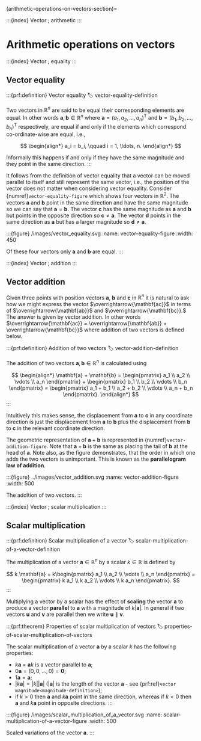 (arithmetic-operations-on-vectors-section)=

:::{index} Vector ; arithmetic
:::

# Arithmetic operations on vectors

:::{index} Vector ; equality
:::

## Vector equality

:::{prf:definition} Vector equality
:label: vector-equality-definition

Two vectors in $\mathbb{R}^n$ are said to be equal their corresponding elements are equal. In other words $\mathbf{a},\mathbf{b}\in \mathbb{R}^n$ where  $\mathbf{a} = (a_1, a_2, \ldots, a_n)^\mathrm{T}$ and $\mathbf{b} = (b_1, b_2, \ldots, b_n)^\mathrm{T}$ respectively, are equal if and only if the elements which correspond co-ordinate-wise are equal, i.e.,

$$ \begin{align*}
    a_i = b_i, \qquad i = 1, \ldots, n.
\end{align*} $$

Informally this happens if and only if they have the same magnitude and they point in the same direction.
:::

It follows from the definition of vector equality that a vector can be moved parallel to itself and still represent the same vector, i.e., the position of the vector does not matter when considering vector equality. Consider {numref}`vector-equality-figure` which shows four vectors in $\mathbb{R}^2$. The vectors $\mathbf{a}$ and $\mathbf{b}$ point in the same direction and have the same magnitude so we can say that $\mathbf{a}=\mathbf{b}$. The vector $\mathbf{c}$ has the same magnitude as $\mathbf{a}$ and $\mathbf{b}$ but points in the opposite direction so $\mathbf{c}\neq \mathbf{a}$. The vector $\mathbf{d}$ points in the same direction as $\mathbf{a}$ but has a larger magnitude so $\mathbf{d} \neq \mathbf{a}$.

:::{figure} /images/vector_equality.svg
:name: vector-equality-figure
:width: 450

Of these four vectors only $\mathbf{a}$ and $\mathbf{b}$ are equal.
:::

:::{index} Vector ; addition
:::

## Vector addition

Given three points with position vectors $\mathbf{a}$, $\mathbf{b}$ and $\mathbf{c}$ in $\mathbb{R}^n$ it is natural to ask how we might express the vector $\overrightarrow{\mathbf{ac}}$ in terms of $\overrightarrow{\mathbf{ab}}$ and $\overrightarrow{\mathbf{bc}}.$ The answer is given by vector addition. In other words $\overrightarrow{\mathbf{ac}} = \overrightarrow{\mathbf{ab}} + \overrightarrow{\mathbf{bc}}$ where addition of two vectors is defined below.

:::{prf:definition} Addition of two vectors
:label: vector-addition-definition

The addition of two vectors $\mathbf{a},\mathbf{b}\in\mathbb{R}^n$ is calculated using

$$ \begin{align*}
    \mathbf{a} + \mathbf{b} = 
    \begin{pmatrix} a_1 \\ a_2 \\ \vdots \\ a_n \end{pmatrix} + 
    \begin{pmatrix} b_1 \\ b_2 \\ \vdots \\ b_n \end{pmatrix} =
    \begin{pmatrix} a_1 + b_1 \\ a_2 + b_2 \\ \vdots \\ a_n + b_n \end{pmatrix}.
\end{align*} $$
:::

Intuitively this makes sense, the displacement from $\mathbf{a}$ to $\mathbf{c}$ in any coordinate direction is just the displacement from $\mathbf{a}$ to $\mathbf{b}$ plus the displacement from $\mathbf{b}$ to $\mathbf{c}$ in the relevant coordinate direction.

The geometric representation of $\mathbf{a}+\mathbf{b}$ is represented in {numref}`vector-addition-figure`. Note that $\mathbf{a}+\mathbf{b}$ is the same as placing the tail of $\mathbf{b}$ at the head of $\mathbf{a}$. Note also, as the figure demonstrates, that the order in which one adds the two vectors is unimportant. This is known as the **parallelogram law of addition**.

:::{figure} ../images/vector_addition.svg
:name: vector-addition-figure
:width: 500

The addition of two vectors.
:::

:::{index} Vector ; scalar multiplication
:::

## Scalar multiplication

:::{prf:definition} Scalar multiplication of a vector
:label: scalar-multiplication-of-a-vector-definition

The multiplication of a vector $\mathbf{a}\in \mathbb{R}^n$ by a scalar $k \in \mathbb{R}$ is defined by

$$ k \mathbf{a} = k\begin{pmatrix} a_1 \\ a_2 \\ \vdots \\ a_n \end{pmatrix} =
\begin{pmatrix} k a_1 \\ k a_2 \\ \vdots \\ k a_n \end{pmatrix}. $$
:::

Multiplying a vector by a scalar has the effect of **scaling** the vector $\mathbf{a}$ to produce a vector **parallel** to $\mathbf{a}$ with a magnitude of $k|\mathbf{a}|$. In general if two vectors $\mathbf{u}$ and $\mathbf{v}$ are parallel then we write $\mathbf{u} \parallel \mathbf{v}$.

:::{prf:theorem} Properties of scalar multiplication of vectors
:label: properties-of-scalar-multiplication-of-vectors

The scalar multiplication of a vector $\mathbf{a}$ by a scalar $k$ has the following properties:

- $k\mathbf{a}$ = $\mathbf{a}k$  is a vector parallel to $\mathbf{a}$;
- $0\mathbf{a} = (0, 0, \ldots, 0) = \mathbf{0}$;
- $1\mathbf{a} = \mathbf{a}$;
- $|k\mathbf{a}| = |k||\mathbf{a}|$ ($|\mathbf{a}|$ is the length of the vector $\mathbf{a}$ - see {prf:ref}`vector magnitude<magnitude-definition>`);
- if $k>0$ then $\mathbf{a}$ and $k\mathbf{a}$ point in the same direction, whereas if $k<0$ then $\mathbf{a}$ and $k\mathbf{a}$ point in opposite directions.
:::

:::{figure} /images/scalar_multiplication_of_a_vector.svg
:name: scalar-multiplication-of-a-vector-figure
:width: 500

Scaled variations of the vector $\mathbf{a}$.
:::
